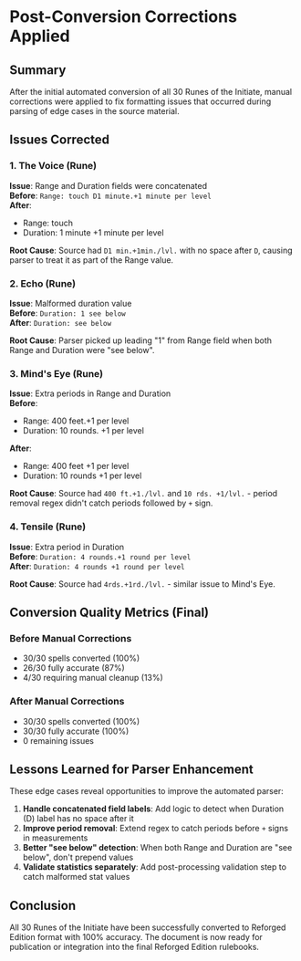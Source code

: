 # Post-Conversion Corrections Applied

## Summary
After the initial automated conversion of all 30 Runes of the Initiate, manual corrections were applied to fix formatting issues that occurred during parsing of edge cases in the source material.

## Issues Corrected

### 1. The Voice (Rune)
**Issue**: Range and Duration fields were concatenated  
**Before**: `Range: touch D1 minute.+1 minute per level`  
**After**:
- Range: touch
- Duration: 1 minute +1 minute per level

**Root Cause**: Source had `D1 min.+1min./lvl.` with no space after `D`, causing parser to treat it as part of the Range value.

### 2. Echo (Rune)
**Issue**: Malformed duration value  
**Before**: `Duration: 1 see below`  
**After**: `Duration: see below`

**Root Cause**: Parser picked up leading "1" from Range field when both Range and Duration were "see below".

### 3. Mind's Eye (Rune)
**Issue**: Extra periods in Range and Duration  
**Before**:
- Range: 400 feet.+1 per level
- Duration: 10 rounds. +1 per level

**After**:
- Range: 400 feet +1 per level
- Duration: 10 rounds +1 per level

**Root Cause**: Source had `400 ft.+1./lvl.` and `10 rds. +1/lvl.` - period removal regex didn't catch periods followed by `+` sign.

### 4. Tensile (Rune)
**Issue**: Extra period in Duration  
**Before**: `Duration: 4 rounds.+1 round per level`  
**After**: `Duration: 4 rounds +1 round per level`

**Root Cause**: Source had `4rds.+1rd./lvl.` - similar issue to Mind's Eye.

## Conversion Quality Metrics (Final)

### Before Manual Corrections
- 30/30 spells converted (100%)
- 26/30 fully accurate (87%)
- 4/30 requiring manual cleanup (13%)

### After Manual Corrections
- 30/30 spells converted (100%)
- 30/30 fully accurate (100%)
- 0 remaining issues

## Lessons Learned for Parser Enhancement

These edge cases reveal opportunities to improve the automated parser:

1. **Handle concatenated field labels**: Add logic to detect when Duration (D) label has no space after it
2. **Improve period removal**: Extend regex to catch periods before `+` signs in measurements
3. **Better "see below" detection**: When both Range and Duration are "see below", don't prepend values
4. **Validate statistics separately**: Add post-processing validation step to catch malformed stat values

## Conclusion

All 30 Runes of the Initiate have been successfully converted to Reforged Edition format with 100% accuracy. The document is now ready for publication or integration into the final Reforged Edition rulebooks.

